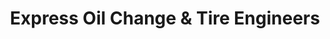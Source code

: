 ---
title: "Express Oil Change & Tire Engineers"
url: /hoover/express-oil-change-and-tire-engineers-john-hawkins-parkway/
shop: tyres
---